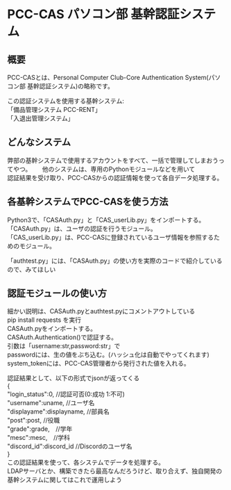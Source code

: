 # PCC-CAS パソコン部 基幹認証システム
## 概要
PCC-CASとは、Personal Computer Club-Core Authentication System(パソコン部 基幹認証システム)の略称です。  
  
  この認証システムを使用する基幹システム:  
  「備品管理システム PCC-RENT」  
  「入退出管理システム」  

## どんなシステム
弊部の基幹システムで使用するアカウントをすべて、一括で管理してしまおうってやつ。　　
他のシステムは、専用のPythonモジュールなどを用いて  
認証結果を受け取り、PCC-CASからの認証情報を使って各自データ処理する。

## 各基幹システムでPCC-CASを使う方法
Python3で、「CASAuth.py」と「CAS_userLib.py」をインポートする。  
「CASAuth.py」は、ユーザの認証を行うモジュール。  
「CAS_userLib.py」は、PCC-CASに登録されているユーザ情報を参照するためのモジュール。  
  
「authtest.py」には、「CASAuth.py」の使い方を実際のコードで紹介しているので、みてほしい

## 認証モジュールの使い方
細かい説明は、CASAuth.pyとauthtest.pyにコメントアウトしている  
pip install requests を実行  
CASAuth.pyをインポートする。  
CASAuth.Authentication()で認証する。  
引数は「username:str,password:str」で  
passwordには、生の値をぶち込む。(ハッシュ化は自動でやってくれます)  
system_tokenには、PCC-CAS管理者から発行された値を入れる。

認証結果として、以下の形式でjsonが返ってくる  
{  
  "login_status":0, //認証可否(0:成功 1:不可)   
  "username":uname, //ユーザ名  
  "displayame":displayname, //部員名  
  "post":post, //役職  
  "grade":grade,　//学年  
  "mesc":mesc,　//学科  
  "discord_id":discord_id //Discordのユーザ名  
}  
この認証結果を使って、各システムでデータを処理する。  
LDAPサーバとか、構築できたら最高なんだろうけど、取り合えず、独自開発の基幹システムに関してはこれで運用しよう